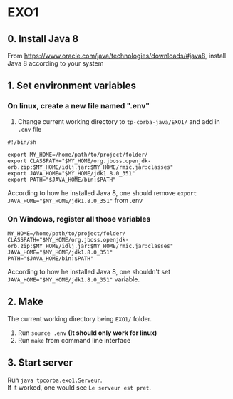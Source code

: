 # EXO1

## 0. Install Java 8
From https://www.oracle.com/java/technologies/downloads/#java8,
install Java 8 according to your system

## 1. Set environment variables
### On linux, create a new file named ".env"

1. Change current working directory to `tp-corba-java/EXO1/` and add in `.env` file
```
#!/bin/sh

export MY_HOME=/home/path/to/project/folder/
export CLASSPATH="$MY_HOME/org.jboss.openjdk-orb.zip:$MY_HOME/idlj.jar:$MY_HOME/rmic.jar:classes"
export JAVA_HOME="$MY_HOME/jdk1.8.0_351"
export PATH="$JAVA_HOME/bin:$PATH"

```
According to how he installed Java 8, one should remove `export JAVA_HOME="$MY_HOME/jdk1.8.0_351"` from .env

### On Windows, register all those variables
```
MY_HOME=/home/path/to/project/folder/
CLASSPATH="$MY_HOME/org.jboss.openjdk-orb.zip:$MY_HOME/idlj.jar:$MY_HOME/rmic.jar:classes"
JAVA_HOME="$MY_HOME/jdk1.8.0_351"
PATH="$JAVA_HOME/bin:$PATH"
```
According to how he installed Java 8, one shouldn't set `JAVA_HOME="$MY_HOME/jdk1.8.0_351"` variable.

## 2. Make
The current working directory being `EXO1/` folder.  
1. Run `source .env` **(It should only work for linux)**
2. Run `make` from command line interface

## 3. Start server
Run `java tpcorba.exo1.Serveur`.  
If it worked, one would see `Le serveur est pret`.
